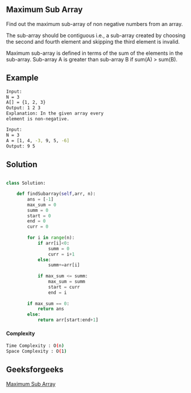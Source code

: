 ## Maximum Sub Array
Find out the maximum sub-array of non negative numbers from an array.

The sub-array should be contiguous i.e., a sub-array created by choosing the second and fourth element and skipping the third element is invalid.

Maximum sub-array is defined in terms of the sum of the elements in the sub-array. Sub-array A is greater than sub-array B if sum(A) > sum(B).

## Example 
```bash
Input:
N = 3
A[] = {1, 2, 3}
Output: 1 2 3
Explanation: In the given array every
element is non-negative.

Input:
N = 3
A = [1, 4, -3, 9, 5, -6]
Output: 9 5

```
## Solution

```python

class Solution:

	def findSubarray(self,arr, n):
	    ans = [-1]
	    max_sum = 0
	    summ = 0
	    start = 0
	    end = 0
	    curr = 0
	    
	    for i in range(n):
	        if arr[i]<0:
	            summ = 0
	            curr = i+1
	        else:
	            summ+=arr[i]
	            
	        if max_sum <= summ:
	            max_sum = summ
	            start = curr
	            end = i
	            
	    if max_sum == 0:
	        return ans
	    else:
	        return arr[start:end+1]
```
#### Complexity
```bash
Time Complexity : O(n)
Space Complexity : O(1)

```
## Geeksforgeeks
[Maximum Sub Array](https://practice.geeksforgeeks.org/problems/maximum-sub-array5443/1?page=3&difficulty[]=1&category[]=Arrays&sortBy=submissions)

